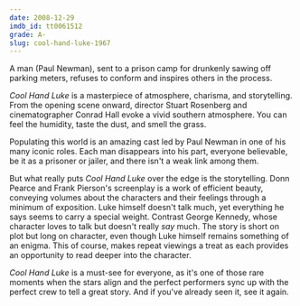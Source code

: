 ```yaml
---
date: 2008-12-29
imdb_id: tt0061512
grade: A-
slug: cool-hand-luke-1967
---
```


A man (Paul Newman), sent to a prison camp for drunkenly sawing off parking meters, refuses to conform and inspires others in the process.

_Cool Hand Luke_ is a masterpiece of atmosphere, charisma, and storytelling. From the opening scene onward, director Stuart Rosenberg and cinematographer Conrad Hall evoke a vivid southern atmosphere. You can feel the humidity, taste the dust, and smell the grass.

Populating this world is an amazing cast led by Paul Newman in one of his many iconic roles. Each man disappears into his part, everyone believable, be it as a prisoner or jailer, and there isn't a weak link among them.

But what really puts _Cool Hand Luke_ over the edge is the storytelling. Donn Pearce and Frank Pierson's screenplay is a work of efficient beauty, conveying volumes about the characters and their feelings through a minimum of exposition. Luke himself doesn't talk much, yet everything he says seems to carry a special weight. Contrast George Kennedy, whose character loves to talk but doesn't really _say_ much. The story is short on plot but long on character, even though Luke himself remains something of an enigma. This of course, makes repeat viewings a treat as each provides an opportunity to read deeper into the character.

_Cool Hand Luke_ is a must-see for everyone, as it's one of those rare moments when the stars align and the perfect performers sync up with the perfect crew to tell a great story. And if you've already seen it, see it again.
